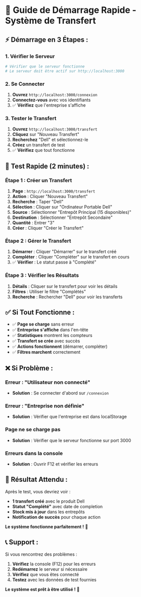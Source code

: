 # 🚀 Guide de Démarrage Rapide - Système de Transfert

## ⚡ **Démarrage en 3 Étapes :**

### **1. Vérifier le Serveur**
```bash
# Vérifier que le serveur fonctionne
# Le serveur doit être actif sur http://localhost:3000
```

### **2. Se Connecter**
1. **Ouvrez** `http://localhost:3000/connexion`
2. **Connectez-vous** avec vos identifiants
3. ✅ **Vérifiez** que l'entreprise s'affiche

### **3. Tester le Transfert**
1. **Ouvrez** `http://localhost:3000/transfert`
2. **Cliquez** sur "Nouveau Transfert"
3. **Recherchez** "Dell" et sélectionnez-le
4. **Créez** un transfert de test
5. ✅ **Vérifiez** que tout fonctionne

## 🧪 **Test Rapide (2 minutes) :**

### **Étape 1 : Créer un Transfert**
1. **Page** : `http://localhost:3000/transfert`
2. **Action** : Cliquer "Nouveau Transfert"
3. **Recherche** : Taper "Dell"
4. **Sélection** : Cliquer sur "Ordinateur Portable Dell"
5. **Source** : Sélectionner "Entrepôt Principal (15 disponibles)"
6. **Destination** : Sélectionner "Entrepôt Secondaire"
7. **Quantité** : Entrer "3"
8. **Créer** : Cliquer "Créer le Transfert"

### **Étape 2 : Gérer le Transfert**
1. **Démarrer** : Cliquer "Démarrer" sur le transfert créé
2. **Compléter** : Cliquer "Compléter" sur le transfert en cours
3. ✅ **Vérifier** : Le statut passe à "Complété"

### **Étape 3 : Vérifier les Résultats**
1. **Détails** : Cliquer sur le transfert pour voir les détails
2. **Filtres** : Utiliser le filtre "Complétés"
3. **Recherche** : Rechercher "Dell" pour voir les transferts

## ✅ **Si Tout Fonctionne :**

- ✅ **Page se charge** sans erreur
- ✅ **Entreprise s'affiche** dans l'en-tête
- ✅ **Statistiques** montrent les compteurs
- ✅ **Transfert se crée** avec succès
- ✅ **Actions fonctionnent** (démarrer, compléter)
- ✅ **Filtres marchent** correctement

## ❌ **Si Problème :**

### **Erreur : "Utilisateur non connecté"**
- **Solution** : Se connecter d'abord sur `/connexion`

### **Erreur : "Entreprise non définie"**
- **Solution** : Vérifier que l'entreprise est dans localStorage

### **Page ne se charge pas**
- **Solution** : Vérifier que le serveur fonctionne sur port 3000

### **Erreurs dans la console**
- **Solution** : Ouvrir F12 et vérifier les erreurs

## 🎯 **Résultat Attendu :**

Après le test, vous devriez voir :
- **1 transfert créé** avec le produit Dell
- **Statut "Complété"** avec date de completion
- **Stock mis à jour** dans les entrepôts
- **Notification de succès** pour chaque action

**Le système fonctionne parfaitement !** 🎉

## 📞 **Support :**

Si vous rencontrez des problèmes :
1. **Vérifiez** la console (F12) pour les erreurs
2. **Redémarrez** le serveur si nécessaire
3. **Vérifiez** que vous êtes connecté
4. **Testez** avec les données de test fournies

**Le système est prêt à être utilisé !** 🚀




















